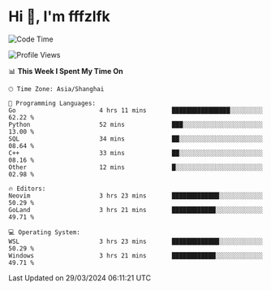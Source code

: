 # Hi 👋, I'm fffzlfk

<!--START_SECTION:waka-->
![Code Time](http://img.shields.io/badge/Code%20Time-685%20hrs%2057%20mins-blue)

![Profile Views](http://img.shields.io/badge/Profile%20Views-1-blue)

📊 **This Week I Spent My Time On** 

```text
🕑︎ Time Zone: Asia/Shanghai

💬 Programming Languages: 
Go                       4 hrs 11 mins       ████████████████░░░░░░░░░   62.22 % 
Python                   52 mins             ███░░░░░░░░░░░░░░░░░░░░░░   13.00 % 
SQL                      34 mins             ██░░░░░░░░░░░░░░░░░░░░░░░   08.64 % 
C++                      33 mins             ██░░░░░░░░░░░░░░░░░░░░░░░   08.16 % 
Other                    12 mins             █░░░░░░░░░░░░░░░░░░░░░░░░   02.98 % 

🔥 Editors: 
Neovim                   3 hrs 23 mins       █████████████░░░░░░░░░░░░   50.29 % 
GoLand                   3 hrs 21 mins       ████████████░░░░░░░░░░░░░   49.71 % 

💻 Operating System: 
WSL                      3 hrs 23 mins       █████████████░░░░░░░░░░░░   50.29 % 
Windows                  3 hrs 21 mins       ████████████░░░░░░░░░░░░░   49.71 % 
```


 Last Updated on 29/03/2024 06:11:21 UTC
<!--END_SECTION:waka-->
